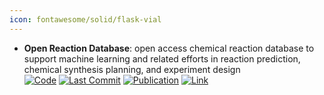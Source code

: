 ```yaml
---
icon: fontawesome/solid/flask-vial
---
```


- **Open Reaction Database**: open access chemical reaction database to support machine learning and related efforts in reaction prediction, chemical synthesis planning, and experiment design  
		[![Code](https://img.shields.io/github/stars/open-reaction-database/ord-schema?style=for-the-badge&logo=github)](https://github.com/open-reaction-database/ord-schema) [![Last Commit](https://img.shields.io/github/last-commit/open-reaction-database/ord-schema?style=for-the-badge&logo=github)](https://github.com/open-reaction-database/ord-schema) [![Publication](https://img.shields.io/badge/Publication-Citations:162-blue?style=for-the-badge&logo=bookstack)](https://doi.org/10.1021/jacs.1c09820) [![Link](https://img.shields.io/badge/Link-online-brightgreen?style=for-the-badge&logo=cachet&logoColor=65FF8F)](https://docs.open-reaction-database.org/en/latest/) 
